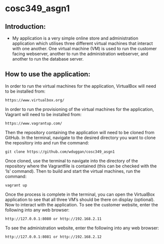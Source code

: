 # cosc349_asgn1

## Introduction:
- My application is a very simple online store and administration application which utilises three different virtual machines that interact with one another. One virtual machine (VM) is used to run the customer facing webserver, another to run the administration webserver, and another to run the database server.

## How to use the application:

In order to run the virtual machines for the application, VirtualBox will need to be installed from:
```
https://www.virtualbox.org/
```

In order to run the provisioning of the virtual machines for the application, Vagrant will need to be installed from:
```
https://www.vagrantup.com/ 
```

Then the repository containing the application will need to be cloned from GitHub. In the terminal, navigate to the desired directory you want to clone the repository into and run the command:
```
git clone https://github.com/wduggan/cosc349_asgn1 
```

Once cloned, use the terminal to navigate into the directory of the repository where the Vagrantfile is contained (this can be checked with the ‘ls’ command). Then to build and start the virtual machines, run the command:
```
vagrant up
```

Once the process is complete in the terminal, you can open the VirtualBox application to see that all three VM’s should be there on display (optional). Now to interact with the application. 
To see the customer website, enter the following into any web browser:
```
http://127.0.0.1:8080 or http://192.168.2.11  
```

To see the administration website, enter the following into any web browser:
```
http://127.0.0.1:8081 or http://192.168.2.12 
```
